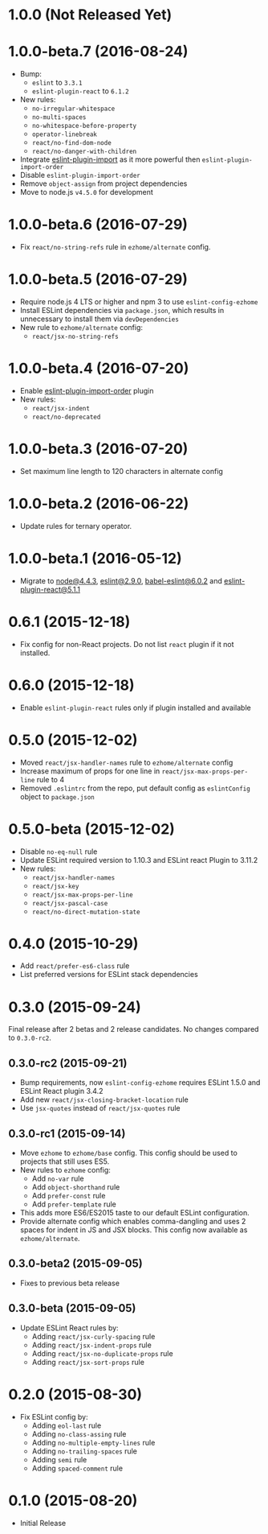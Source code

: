 1.0.0 (Not Released Yet)
========================

1.0.0-beta.7 (2016-08-24)
=========================

* Bump:
  * `eslint` to `3.3.1`
  * `eslint-plugin-react` to `6.1.2`
* New rules:
  * `no-irregular-whitespace`
  * `no-multi-spaces`
  * `no-whitespace-before-property`
  * `operator-linebreak`
  * `react/no-find-dom-node`
  * `react/no-danger-with-children`
* Integrate [eslint-plugin-import](https://github.com/benmosher/eslint-plugin-import)
  as it more powerful then `eslint-plugin-import-order`
* Disable `eslint-plugin-import-order`
* Remove `object-assign` from project dependencies
* Move to node.js `v4.5.0` for development

1.0.0-beta.6 (2016-07-29)
=========================

* Fix `react/no-string-refs` rule in `ezhome/alternate` config.

1.0.0-beta.5 (2016-07-29)
=========================

* Require node.js 4 LTS or higher and npm 3 to use `eslint-config-ezhome`
* Install ESLint dependencies via `package.json`, which results in unnecessary
  to install them via `devDependencies`
* New rule to `ezhome/alternate` config:
  * `react/jsx-no-string-refs`

1.0.0-beta.4 (2016-07-20)
=========================

* Enable [eslint-plugin-import-order](https://github.com/jfmengels/eslint-plugin-import-order)
  plugin
* New rules:
  * `react/jsx-indent`
  * `react/no-deprecated`

1.0.0-beta.3 (2016-07-20)
=========================

* Set maximum line length to 120 characters in alternate config

1.0.0-beta.2 (2016-06-22)
=========================

* Update rules for ternary operator.

1.0.0-beta.1 (2016-05-12)
=========================

* Migrate to node@4.4.3, eslint@2.9.0, babel-eslint@6.0.2 and
  eslint-plugin-react@5.1.1

0.6.1 (2015-12-18)
==================

* Fix config for non-React projects. Do not list `react` plugin if it not
  installed.

0.6.0 (2015-12-18)
==================

* Enable `eslint-plugin-react` rules only if plugin installed and available

0.5.0 (2015-12-02)
==================

* Moved `react/jsx-handler-names` rule to `ezhome/alternate` config
* Increase maximum of props for one line in `react/jsx-max-props-per-line` rule
  to 4
* Removed `.eslintrc` from the repo, put default config as `eslintConfig`
  object to `package.json`

0.5.0-beta (2015-12-02)
=======================

* Disable `no-eq-null` rule
* Update ESLint required version to 1.10.3 and ESLint react Plugin to 3.11.2
* New rules:
  * `react/jsx-handler-names`
  * `react/jsx-key`
  * `react/jsx-max-props-per-line`
  * `react/jsx-pascal-case`
  * `react/no-direct-mutation-state`

0.4.0 (2015-10-29)
==================

* Add `react/prefer-es6-class` rule
* List preferred versions for ESLint stack dependencies

0.3.0 (2015-09-24)
==================

Final release after 2 betas and 2 release candidates. No changes compared
to `0.3.0-rc2`.

0.3.0-rc2 (2015-09-21)
----------------------

* Bump requirements, now `eslint-config-ezhome` requires ESLint 1.5.0 and
  ESLint React plugin 3.4.2
* Add new `react/jsx-closing-bracket-location` rule
* Use `jsx-quotes` instead of `react/jsx-quotes` rule

0.3.0-rc1 (2015-09-14)
----------------------

* Move `ezhome` to `ezhome/base` config. This config should be used to projects
  that still uses ES5.
* New rules to `ezhome` config:
  * Add `no-var` rule
  * Add `object-shorthand` rule
  * Add `prefer-const` rule
  * Add `prefer-template` rule
* This adds more ES6/ES2015 taste to our default ESLint configuration.
* Provide alternate config which enables comma-dangling and uses 2 spaces for
  indent in JS and JSX blocks. This config now available as `ezhome/alternate`.

0.3.0-beta2 (2015-09-05)
------------------------

* Fixes to previous beta release

0.3.0-beta (2015-09-05)
-----------------------

* Update ESLint React rules by:
  * Adding `react/jsx-curly-spacing` rule
  * Adding `react/jsx-indent-props` rule
  * Adding `react/jsx-no-duplicate-props` rule
  * Adding `react/jsx-sort-props` rule

0.2.0 (2015-08-30)
==================

* Fix ESLint config by:
  * Adding `eol-last` rule
  * Adding `no-class-assing` rule
  * Adding `no-multiple-empty-lines` rule
  * Adding `no-trailing-spaces` rule
  * Adding `semi` rule
  * Adding `spaced-comment` rule

0.1.0 (2015-08-20)
==================

* Initial Release
